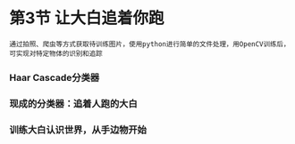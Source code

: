 # 第3节 让大白追着你跑

    通过拍照、爬虫等方式获取待训练图片，使用python进行简单的文件处理，用OpenCV训练后，可实现对特定物体的识别和追踪

### Haar Cascade分类器

### 现成的分类器：追着人跑的大白

### 训练大白认识世界，从手边物开始
